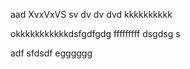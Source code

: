 aad
XvxVxVS
sv
dv
dv
dvd
kkkkkkkkkk







okkkkkkkkkkkdsfgdfgdg
fffffffff
dsgdsg
s


adf
sfdsdf
egggggg
